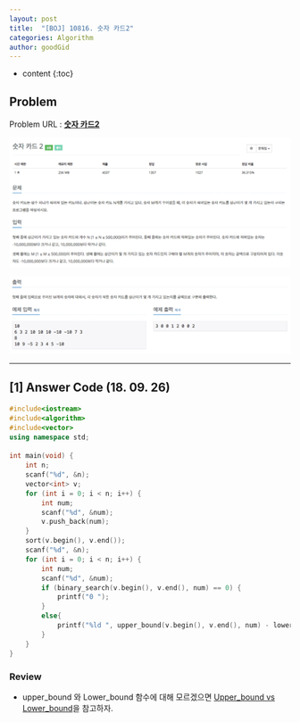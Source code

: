 ```yaml
---
layout: post
title:  "[BOJ] 10816. 숫자 카드2"
categories: Algorithm
author: goodGid
---
```

* content
{:toc}

## Problem

Problem URL : **[숫자 카드2](https://www.acmicpc.net/problem/10816)**












![](/assets/img/algorithm/10816_1.png)

![](/assets/img/algorithm/10816_2.png)

---


## [1] Answer Code (18. 09. 26)

``` cpp
#include<iostream>
#include<algorithm>
#include<vector>
using namespace std;

int main(void) {
    int n;
    scanf("%d", &n);
    vector<int> v;
    for (int i = 0; i < n; i++) {
        int num;
        scanf("%d", &num);
        v.push_back(num);
    }
    sort(v.begin(), v.end());
    scanf("%d", &n);
    for (int i = 0; i < n; i++) {
        int num;
        scanf("%d", &num);
        if (binary_search(v.begin(), v.end(), num) == 0) {
            printf("0 ");
        }
        else{
            printf("%ld ", upper_bound(v.begin(), v.end(), num) - lower_bound(v.begin(), v.end(), num));
        }
    }
}
```

### Review

* upper_bound 와 Lower_bound 함수에 대해 모르겠으면 [Upper_bound vs Lower_bound]({{site.url}}/Upper-Lower/)을 참고하자.